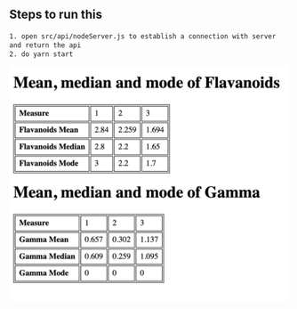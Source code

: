 ## Steps to run this

    1. open src/api/nodeServer.js to establish a connection with server and return the api
    2. do yarn start
    
![Alt text](image.png)